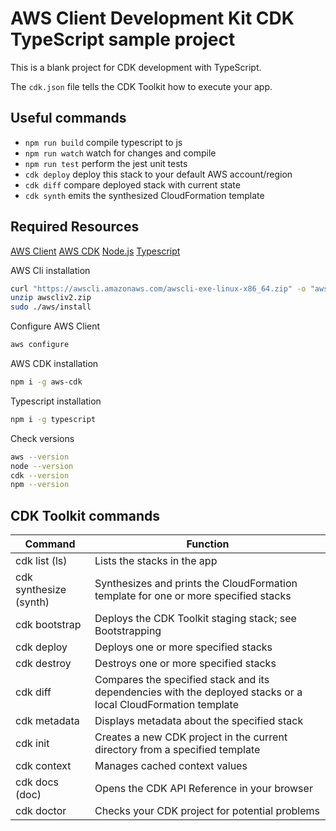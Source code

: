 # AWS Client Development Kit CDK TypeScript sample project

This is a blank project for CDK development with TypeScript.

The `cdk.json` file tells the CDK Toolkit how to execute your app.

## Useful commands

* `npm run build`   compile typescript to js
* `npm run watch`   watch for changes and compile
* `npm run test`    perform the jest unit tests
* `cdk deploy`      deploy this stack to your default AWS account/region
* `cdk diff`        compare deployed stack with current state
* `cdk synth`       emits the synthesized CloudFormation template

## Required Resources

[AWS Client](https://docs.aws.amazon.com/cli/latest/userguide/getting-started-install.html)
[AWS CDK](https://aws.amazon.com/pt/getting-started/guides/setup-cdk/module-two/)
[Node.js](https://nodejs.org/en)
[Typescript](https://www.typescriptlang.org/download)

AWS Cli installation

```sh
curl "https://awscli.amazonaws.com/awscli-exe-linux-x86_64.zip" -o "awscliv2.zip"
unzip awscliv2.zip
sudo ./aws/install
```

Configure AWS Client

```sh
aws configure
```

AWS CDK installation

```sh
npm i -g aws-cdk
```

Typescript installation

```sh
npm i -g typescript
```

Check versions

```sh
aws --version
node --version
cdk --version
npm --version
```

## CDK Toolkit commands

| Command  | Function |
| -------------- | ------------------------------------------------------------------- |
| cdk list (ls)  | Lists the stacks in the app  |
| cdk synthesize (synth) | Synthesizes and prints the CloudFormation template for one or more specified stacks |
| cdk bootstrap | Deploys the CDK Toolkit staging stack; see Bootstrapping |
| cdk deploy | Deploys one or more specified stacks |
| cdk destroy | Destroys one or more specified stacks |
| cdk diff | Compares the specified stack and its dependencies with the deployed stacks or a local CloudFormation template |
| cdk metadata | Displays metadata about the specified stack |
| cdk init | Creates a new CDK project in the current directory from a specified template |
| cdk context | Manages cached context values |
| cdk docs (doc) | Opens the CDK API Reference in your browser |
| cdk doctor | Checks your CDK project for potential problems |
